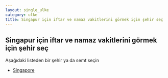 ```yaml
---
layout: single_ulke
category: ulke
title: Singapur için iftar ve namaz vakitlerini görmek için şehir seç
---
```



## Singapur için iftar ve namaz vakitlerini görmek için şehir seç

Aşağıdaki listeden bir şehir ya da semt seçin


* [Singapore](/iftar.html?sehir=Singapore&ulke=Singapur)
